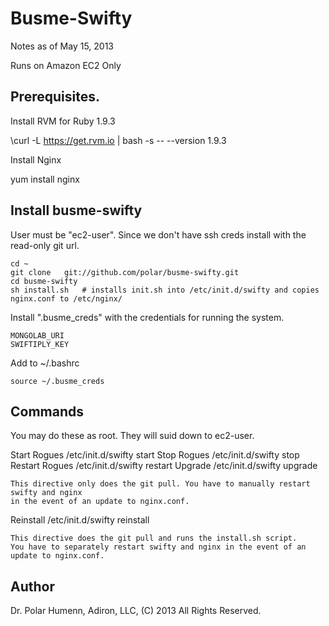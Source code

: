 Busme-Swifty
============

Notes as of May 15, 2013

Runs on Amazon EC2 Only

Prerequisites.
--------------

Install RVM for Ruby 1.9.3

  \curl -L https://get.rvm.io | bash -s -- --version 1.9.3

Install Nginx

  yum install nginx

Install busme-swifty
--------------------

User must be "ec2-user". Since we don't have ssh creds install with the read-only git url.

    cd ~
    git clone   git://github.com/polar/busme-swifty.git
    cd busme-swifty
    sh install.sh   # installs init.sh into /etc/init.d/swifty and copies nginx.conf to /etc/nginx/

Install ".busme_creds" with the credentials for running the system.

    MONGOLAB_URI
    SWIFTIPLY_KEY

Add to ~/.bashrc

    source ~/.busme_creds

Commands
--------

You may do these as root. They will suid down to ec2-user.

Start Rogues
    /etc/init.d/swifty start
Stop Rogues
    /etc/init.d/swifty stop
Restart Rogues
    /etc/init.d/swifty restart
Upgrade
    /etc/init.d/swifty upgrade

    This directive only does the git pull. You have to manually restart swifty and nginx
    in the event of an update to nginx.conf.

Reinstall
    /etc/init.d/swifty reinstall

    This directive does the git pull and runs the install.sh script.
    You have to separately restart swifty and nginx in the event of an update to nginx.conf.

Author
------

Dr. Polar Humenn, Adiron, LLC, (C) 2013 All Rights Reserved.
